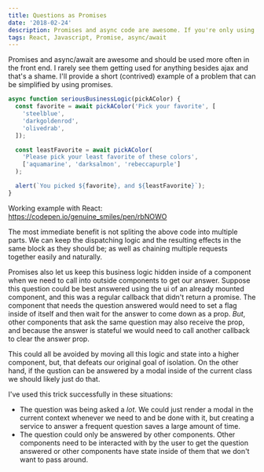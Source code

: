 ```yaml
---
title: Questions as Promises
date: '2018-02-24'
description: Promises and async code are awesome. If you're only using them for ajax you're missing out.
tags: React, Javascript, Promise, async/await
---
```


Promises and async/await are awesome and should be used more often in the front end. I rarely see them getting used for anything besides ajax and that's a shame. I'll provide a short (contrived) example of a problem that can be simplified by using promises.

```jsx
async function seriousBusinessLogic(pickAColor) {
  const favorite = await pickAColor('Pick your favorite', [
    'steelblue',
    'darkgoldenrod',
    'olivedrab',
  ]);

  const leastFavorite = await pickAColor(
    'Please pick your least favorite of these colors',
    ['aquamarine', 'darksalmon', 'rebeccapurple']
  );

  alert(`You picked ${favorite}, and ${leastFavorite}`);
}
```

Working example with React: https://codepen.io/genuine_smiles/pen/rbNOWO

The most immediate benefit is not spliting the above code into multiple parts. We can keep the dispatching logic and the resulting effects in the same block as they should be; as well as chaining multiple requests together easily and naturally.

Promises also let us keep this business logic hidden inside of a component when we need to call into outside components to get our answer. Suppose this question could be best answered using the ui of an already mounted component, and this was a regular callback that didn't return a promise. The component that needs the question answered would need to set a flag inside of itself and then wait for the answer to come down as a prop. _But_, other components that ask the same question may also receive the prop, and because the answer is stateful we would need to call another callback to clear the answer prop.

This could all be avoided by moving all this logic and state into a higher component, but, that defeats our original goal of isolation. On the other hand, if the qustion can be answered by a modal inside of the current class we should likely just do that.

I've used this trick successfully in these situations:

- The question was being asked a _lot_. We could just render a modal in the current context whenever we need to and be done with it, but creating a service to answer a frequent question saves a large amount of time.
- The question could only be answered by other components. Other components need to be interacted with by the user to get the question answered or other components have state inside of them that we don't want to pass around.
